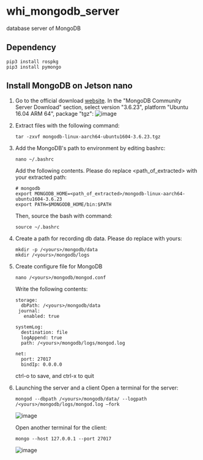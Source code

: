 # whi_mongodb_server
database server of MongoDB

## Dependency
```
pip3 install rospkg
pip3 install pymongo
```

## Install MongoDB on Jetson nano
1. Go to the official download [website](https://www.mongodb.com/try/download/community). In the "MongoDB Community Server Download" section, select version "3.6.23", platform "Ubuntu 16.04 ARM 64", package "tgz":
   ![image](https://github.com/xinjuezou-whi/whi_mongodb_server/assets/72239958/61a6f480-47d4-4040-85fb-ccaef7c6c8b3)

2. Extract files with the following command:

   ```
   tar -zxvf mongodb-linux-aarch64-ubuntu1604-3.6.23.tgz
   ```

3. Add the MongoDB's path to environment by editing bashrc:
   
   ```
   nano ~/.bashrc
   ```

   Add the following contents. Please do replace <path_of_extracted> with your extracted path:
   ```
   # mongodb
   export MONGODB_HOME=<path_of_extracted>/mongodb-linux-aarch64-ubuntu1604-3.6.23
   export PATH=$MONGODB_HOME/bin:$PATH
   ```

   Then, source the bash with command:
   ```
   source ~/.bashrc
   ```

4. Create a path for recording db data. Please do replace <yours> with yours:

   ```
   mkdir -p /<yours>/mongodb/data
   mkdir /<yours>/mongodb/logs
   ```
      
5. Create configure file for MongoDB
   ```
   nano /<yours>/mongodb/mongod.conf
   ```

   Write the following contents:
   ```
   storage:
     dbPath: /<yours>/mongodb/data
    journal:
      enabled: true

   systemLog:
     destination: file
     logAppend: true
     path: /<yours>/mongodb/logs/mongod.log

   net:
     port: 27017
     bindIp: 0.0.0.0
   ```

   ctrl-o to save, and ctrl-x to quit
   
7. Launching the server and a client
   Open a terminal for the server:
   ```
   mongod --dbpath /<yours>/mongodb/data/ --logpath /<yours>/mongodb/logs/mongod.log –fork
   ```
   ![image](https://github.com/xinjuezou-whi/whi_mongodb_server/assets/72239958/8f365193-c714-428a-b245-b1110da52a24)


   Open another terminal for the client:
   ```
   mongo --host 127.0.0.1 --port 27017
   ```
   ![image](https://github.com/xinjuezou-whi/whi_mongodb_server/assets/72239958/4ae1d5df-cd56-4376-88dc-acde75bdf2b3)
